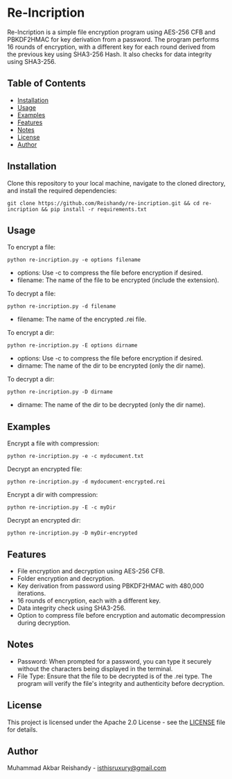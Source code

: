 # Re-Incription

Re-Incription is a simple file encryption program using AES-256 CFB and PBKDF2HMAC for key derivation from a password. The program performs 16 rounds of encryption, with a different key for each round derived from the previous key using SHA3-256 Hash. It also checks for data integrity using SHA3-256.

## Table of Contents
- [Installation](#installation)
- [Usage](#usage)
- [Examples](#examples)
- [Features](#features)
- [Notes](#notes)
- [License](#license)
- [Author](#author)

## Installation
Clone this repository to your local machine, navigate to the cloned directory, and install the required dependencies:
```
git clone https://github.com/Reishandy/re-incription.git && cd re-incription && pip install -r requirements.txt
```


## Usage
To encrypt a file:
```commandline
python re-incription.py -e options filename
```
- options: Use -c to compress the file before encryption if desired.
- filename: The name of the file to be encrypted (include the extension).

To decrypt a file:
```commandline
python re-incription.py -d filename
```
- filename: The name of the encrypted .rei file.

To encrypt a dir:
```commandline
python re-incription.py -E options dirname
```
- options: Use -c to compress the file before encryption if desired.
- dirname: The name of the dir to be encrypted (only the dir name).

To decrypt a dir:
```commandline
python re-incription.py -D dirname
```
- dirname: The name of the dir to be decrypted (only the dir name).



## Examples
Encrypt a file with compression:
```commandline
python re-incription.py -e -c mydocument.txt
```

Decrypt an encrypted file:
```commandline
python re-incription.py -d mydocument-encrypted.rei
```

Encrypt a dir with compression:
```commandline
python re-incription.py -E -c myDir
```

Decrypt an encrypted dir:
```commandline
python re-incription.py -D myDir-encrypted
```


## Features
- File encryption and decryption using AES-256 CFB.
- Folder encryption and decryption.
- Key derivation from password using PBKDF2HMAC with 480,000 iterations.
- 16 rounds of encryption, each with a different key.
- Data integrity check using SHA3-256.
- Option to compress file before encryption and automatic decompression during decryption.

## Notes
- Password: When prompted for a password, you can type it securely without the characters being displayed in the terminal.
- File Type: Ensure that the file to be decrypted is of the .rei type. The program will verify the file's integrity and authenticity before decryption.

## License
This project is licensed under the Apache 2.0 License - see the [LICENSE](LICENSE) file for details.

## Author
Muhammad Akbar Reishandy - isthisruxury@gmail.com
